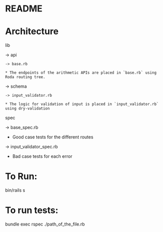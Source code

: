# README

# Architecture 

lib


 -> api
 
 
    -> base.rb
    
    * The endpoints of the arithmetic APIs are placed in `base.rb` using Roda routing tree.

 -> schema
 
 
    -> input_validator.rb
    
    * The logic for validation of input is placed in `input_validator.rb` using dry-validation
 
 spec
 
 
  -> base_spec.rb 
  
  * Good case tests for the different routes
  
  
  
  -> input_validator_spec.rb
  
  * Bad case tests for each error

# To Run: 
bin/rails s
# To run tests: 
bundle exec rspec ./path_of_the_file.rb
